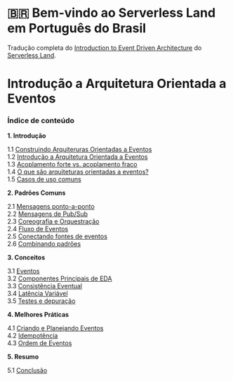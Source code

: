 # 🇧🇷 Bem-vindo ao Serverless Land em Português do Brasil

Tradução completa do [Introduction to Event Driven Architecture](https://serverlessland.com/event-driven-architecture/intro) do [Serverless Land](https://serverlessland.com/).

# Introdução a Arquitetura Orientada a Eventos

### Índice de conteúdo

**1. Introdução**

1.1 [Construindo Arquiteruras Orientadas a Eventos](./01-01-construindo-arquiteruras-orientadas-a-eventos.md)\
1.2 [Introdução a Arquitetura Orientada a Eventos](./01-02-introducao-a-arquitetura-orientada-a-eventos.md)\
1.3 [Acoplamento forte vs. acoplamento fraco](./01-03-acoplamento-forte-vs-acoplamento-fraco.md)\
1.4 [O que são arquiteturas orientadas a eventos?](./01-04-o-que-sao-arquiteturas-orientadas-a-eventos.md)\
1.5 [Casos de uso comuns](./01-05-casos-de-uso-comuns.md)

**2. Padrões Comuns**

2.1 [Mensagens ponto-a-ponto](./02-01-mensagens-ponto-a-ponto.md)\
2.2 [Mensagens de Pub/Sub](./02-02-mensagens-de-pub-sub.md)\
2.3 [Coreografia e Orquestração](./02-03-coreografia-e-orquestracao.md)\
2.4 [Fluxo de Eventos](./02-04-fluxo-de-eventos.md)\
2.5 [Conectando fontes de eventos](./02-05-conectando-fontes-de-eventos.md)\
2.6 [Combinando padrões](./02-06-combinando-padroes.md)

**3. Conceitos**

3.1 [Eventos](./03-01-eventos.md)\
3.2 [Componentes Principais de EDA](./03-02-componentes-principais-de-eda.md)\
3.3 [Consistência Eventual](./03-03-consistencia-eventual.md)\
3.4 [Latência Variável](./03-04-latencia-variavel.md)\
3.5 [Testes e depuração](./03-05-testes-e-depuracao.md)

**4. Melhores Práticas**

4.1 [Criando e Planejando Eventos](./04-01-criando-e-planejando-eventos.md)\
4.2 [Idempotência](./04-02-idempotencia.md)\
4.3 [Ordem de Eventos](./04-03-ordem-de-eventos.md)

**5. Resumo**

5.1 [Conclusão](./05-01-conclusao.md)
